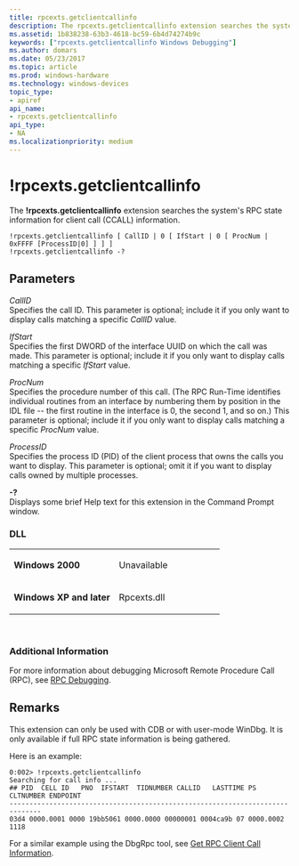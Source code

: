 ```yaml
---
title: rpcexts.getclientcallinfo
description: The rpcexts.getclientcallinfo extension searches the system's RPC state information for client call (CCALL) information.
ms.assetid: 1b838238-63b3-4618-bc59-6b4d74274b9c
keywords: ["rpcexts.getclientcallinfo Windows Debugging"]
ms.author: domars
ms.date: 05/23/2017
ms.topic: article
ms.prod: windows-hardware
ms.technology: windows-devices
topic_type:
- apiref
api_name:
- rpcexts.getclientcallinfo
api_type:
- NA
ms.localizationpriority: medium
---
```


# !rpcexts.getclientcallinfo


The **!rpcexts.getclientcallinfo** extension searches the system's RPC state information for client call (CCALL) information.

```
!rpcexts.getclientcallinfo [ CallID | 0 [ IfStart | 0 [ ProcNum | 0xFFFF [ProcessID|0] ] ] ] 
!rpcexts.getclientcallinfo -? 
```

## <span id="ddk__rpcexts_getclientcallinfo_dbg"></span><span id="DDK__RPCEXTS_GETCLIENTCALLINFO_DBG"></span>Parameters


<span id="_______CallID______"></span><span id="_______callid______"></span><span id="_______CALLID______"></span> *CallID*   
Specifies the call ID. This parameter is optional; include it if you only want to display calls matching a specific *CallID* value.

<span id="_______IfStart______"></span><span id="_______ifstart______"></span><span id="_______IFSTART______"></span> *IfStart*   
Specifies the first DWORD of the interface UUID on which the call was made. This parameter is optional; include it if you only want to display calls matching a specific *IfStart* value.

<span id="_______ProcNum______"></span><span id="_______procnum______"></span><span id="_______PROCNUM______"></span> *ProcNum*   
Specifies the procedure number of this call. (The RPC Run-Time identifies individual routines from an interface by numbering them by position in the IDL file -- the first routine in the interface is 0, the second 1, and so on.) This parameter is optional; include it if you only want to display calls matching a specific *ProcNum* value.

<span id="_______ProcessID______"></span><span id="_______processid______"></span><span id="_______PROCESSID______"></span> *ProcessID*   
Specifies the process ID (PID) of the client process that owns the calls you want to display. This parameter is optional; omit it if you want to display calls owned by multiple processes.

<span id="_______-_______"></span> **-?**   
Displays some brief Help text for this extension in the Command Prompt window.

### <span id="DLL"></span><span id="dll"></span>DLL

<table>
<colgroup>
<col width="50%" />
<col width="50%" />
</colgroup>
<tbody>
<tr class="odd">
<td align="left"><p><strong>Windows 2000</strong></p></td>
<td align="left"><p>Unavailable</p></td>
</tr>
<tr class="even">
<td align="left"><p><strong>Windows XP and later</strong></p></td>
<td align="left"><p>Rpcexts.dll</p></td>
</tr>
</tbody>
</table>

 

### <span id="Additional_Information"></span><span id="additional_information"></span><span id="ADDITIONAL_INFORMATION"></span>Additional Information

For more information about debugging Microsoft Remote Procedure Call (RPC), see [RPC Debugging](rpc-debugging.md).

Remarks
-------

This extension can only be used with CDB or with user-mode WinDbg. It is only available if full RPC state information is being gathered.

Here is an example:

```
0:002> !rpcexts.getclientcallinfo
Searching for call info ...
## PID  CELL ID   PNO  IFSTART  TIDNUMBER CALLID   LASTTIME PS CLTNUMBER ENDPOINT
------------------------------------------------------------------------------
03d4 0000.0001 0000 19bb5061 0000.0000 00000001 0004ca9b 07 0000.0002 1118
```

For a similar example using the DbgRpc tool, see [Get RPC Client Call Information](get-rpc-client-call-information.md).

 

 





